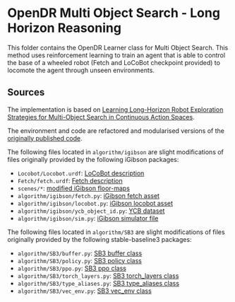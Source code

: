 # OpenDR Multi Object Search - Long Horizon Reasoning

This folder contains the OpenDR Learner class for Multi Object Search. This method uses reinforcement learning to train an agent that is able to control the base of a wheeled robot (Fetch and LoCoBot checkpoint provided) to locomote the agent through unseen environments.

## Sources

The implementation is based on [Learning Long-Horizon Robot Exploration Strategies for Multi-Object Search in Continuous Action Spaces](https://opendr.eu/wp-content/uploads/2022/07/Learning-Long-Horizon-Robot-Exploration-Strategies-for-Multi-Object-Search-in-Continuous-Action-Spaces.pdf).

The environment and code are refactored and modularised versions of the [originally published code](https://github.com/robot-learning-freiburg/Multi-Object-Search).

The following files located in `algorithm/igibson` are slight modifications of files originally provided by the following iGibson packages:
- `Locobot/Locobot.urdf`: [LoCoBot description](http://www.locobot.org/)
- `Fetch/fetch.urdf`: [Fetch description](https://fetchrobotics.com/fetch-mobile-manipulator/)
- `scenes/*`: [modified iGibson floor-maps](https://stanfordvl.github.io/iGibson/scenes.html?highlight=floor%20map)
- `algorithm/igibson/fetch.py`: [iGibson fetch asset](https://stanfordvl.github.io/iGibson/assets.html?highlight=fetch)
- `algorithm/igibson/locobot.py`: [iGibson locobot asset](https://stanfordvl.github.io/iGibson/assets.html?highlight=locobot)
- `algorithm/igibson/ycb_object_id.py`: [YCB dataset](https://stanfordvl.github.io/iGibson/assets.html?highlight=ycb)
- `algorithm/igibson/sim.py`: [iGibson simulator file](https://github.com/StanfordVL/iGibson/blob/master/igibson/simulator.py)


The following files located in `algorithm/SB3` are slight modifications of files originally provided by the following stable-baseline3 packages:
- `algorithm/SB3/buffer.py`: [SB3 buffer class](https://github.com/DLR-RM/stable-baselines3/tree/master/stable_baselines3/common)
- `algorithm/SB3/policy.py`: [SB3 policy class](https://github.com/DLR-RM/stable-baselines3/tree/master/stable_baselines3/common)
- `algorithm/SB3/ppo.py`: [SB3 ppo class](https://github.com/DLR-RM/stable-baselines3/tree/master/stable_baselines3/common)
- `algorithm/SB3/torch_layers.py`: [SB3 torch_layers class](https://github.com/DLR-RM/stable-baselines3/tree/master/stable_baselines3/common)
- `algorithm/SB3/type_aliases.py`: [SB3 type_aliases class](https://github.com/DLR-RM/stable-baselines3/tree/master/stable_baselines3/common)
- `algorithm/SB3/vec_env.py`: [SB3 vec_env class](https://github.com/DLR-RM/stable-baselines3/tree/master/stable_baselines3/common)
